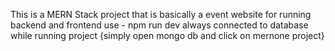 This is a MERN Stack project that is basically a event website 
for running backend and frontend  use - npm run dev
always connected to database while running project {simply open mongo db and click on mernone project}
